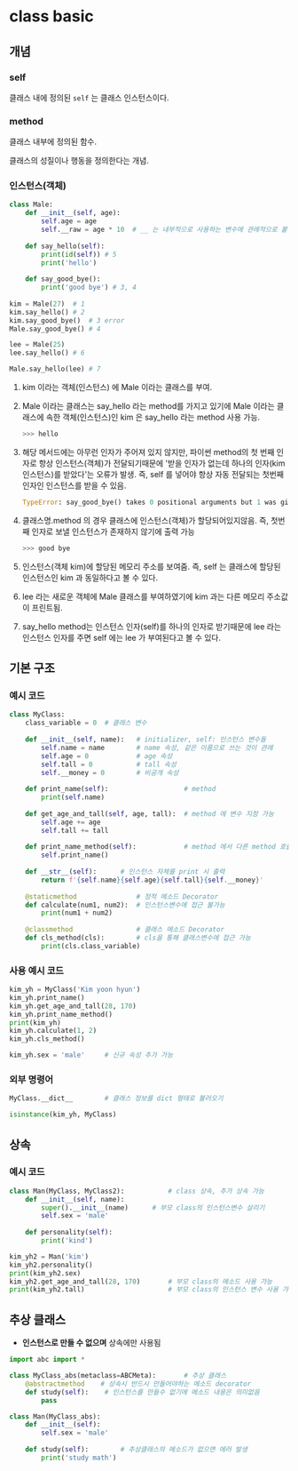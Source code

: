 # class basic

## 개념

### self

클래스 내에 정의된 `self` 는 클래스 인스턴스이다.

### method

클래스 내부에 정의된 함수.

클래스의 성질이나 행동을 정의한다는 개념.

### 인스턴스(객체)

```python
class Male:
    def __init__(self, age):
        self.age = age
        self.__raw = age * 10  # __ 는 내부적으로 사용하는 변수에 관례적으로 붙임. 외부에서 접근은 가능함.
    
    def say_hello(self):
        print(id(self)) # 5
        print('hello')
    
    def say_good_bye():
        print('good bye') # 3, 4
        
kim = Male(27)	# 1
kim.say_hello()	# 2
kim.say_good_bye()	# 3 error
Male.say_good_bye()	# 4

lee = Male(25)
lee.say_hello()	# 6

Male.say_hello(lee) # 7
```

1. kim 이라는 객체(인스턴스) 에 Male 이라는 클래스를 부여.

2. Male 이라는 클래스는 say_hello 라는 method를 가지고 있기에
   Male 이라는 클래스에 속한 객체(인스턴스)인 kim 은 say_hello 라는 method 사용 가능.

   ```python
   >>> hello
   ```

   

3. 해당 메서드에는 아무런 인자가 주어져 있지 않지만, 
   파이썬 method의 첫 번째 인자로 항상 인스턴스(객체)가 전달되기때문에
   '받을 인자가 없는데 하나의 인자(kim 인스턴스)를 받았다'는 오류가 발생.
   즉, self 를 넣어야 항상 자동 전달되는 첫번째 인자인 인스턴스를 받을 수 있음.

   ```python
   TypeError: say_good_bye() takes 0 positional arguments but 1 was given
   ```

4. 클래스명.method 의 경우 클래스에 인스턴스(객체)가 할당되어있지않음.
   즉, 첫번째 인자로 보낼 인스턴스가 존재하지 않기에 출력 가능

   ```python
   >>> good bye
   ```

5. 인스턴스(객체 kim)에 할당된 메모리 주소를 보여줌.
   즉, self 는 클래스에 할당된 인스턴스인 kim 과 동일하다고 볼 수 있다.
6. lee 라는 새로운 객체에 Male 클래스를 부여하였기에
   kim 과는 다른 메모리 주소값이 프린트됨.
7. say_hello method는 인스턴스 인자(self)를 하나의 인자로 받기때문에
   lee 라는 인스턴스 인자를 주면 self 에는 lee 가 부여된다고 볼 수 있다.



## 기본 구조

### 예시 코드

```python
class MyClass:
    class_variable = 0	# 클래스 변수
    
    def __init__(self, name):	# initializer, self: 인스턴스 변수들
        self.name = name		# name 속성, 같은 이름으로 쓰는 것이 관례
        self.age = 0			# age 속성
        self.tall = 0			# tall 속성
        self.__money = 0		# 비공개 속성
    
    def print_name(self):					# method
        print(self.name)
    
    def get_age_and_tall(self, age, tall):	# method 에 변수 지정 가능
        self.age += age
        self.tall += tall
    
    def print_name_method(self):			# method 에서 다른 method 호출 
        self.print_name()
        
    def __str__(self):		# 인스턴스 자체를 print 시 출력
        return f'{self.name}{self.age}{self.tall}{self.__money}'
    
    @staticmethod				# 정적 메소드 Decorator
    def calculate(num1, num2):	# 인스턴스변수에 접근 불가능
        print(num1 + num2)	
        
    @classmethod				# 클래스 메소드 Decorator
    def cls_method(cls):		# cls을 통해 클래스변수에 접근 가능
        print(cls.class_variable)
```

### 사용 예시 코드

```python
kim_yh = MyClass('Kim yoon hyun')		
kim_yh.print_name()						
kim_yh.get_age_and_tall(28, 170)
kim_yh.print_name_method()
print(kim_yh)
kim_yh.calculate(1, 2)
kim_yh.cls_method()
```

```python
kim_yh.sex = 'male'		# 신규 속성 추가 가능
```

### 외부 명령어

```python
MyClass.__dict__		# 클래스 정보를 dict 형태로 불러오기
```

```python
isinstance(kim_yh, MyClass)
```

## 상속

### 예시 코드

```python
class Man(MyClass, MyClass2):			# class 상속, 추가 상속 가능
    def __init__(self, name):	
        super().__init__(name)		# 부모 class의 인스턴스변수 살리기
        self.sex = 'male'
        
    def personality(self):
        print('kind')
```

```python
kim_yh2 = Man('kim')
kim_yh2.personality()
print(kim_yh2.sex)
kim_yh2.get_age_and_tall(28, 170)		# 부모 class의 메소드 사용 가능
print(kim_yh2.tall)						# 부모 class의 인스턴스 변수 사용 가능
```

## 추상 클래스

- **인스턴스로 만들 수 없으며** 상속에만 사용됨

```python
import abc import *

class MyClass_abs(metaclass=ABCMeta):		# 추상 클래스
    @abstractmethod    # 상속시 반드시 만들어야하는 메소드 decorator
  	def study(self):	# 인스턴스를 만들수 없기에 메소드 내용은 의미없음
    	pass
```

```python
class Man(MyClass_abs):
    def __init__(self):
        self.sex = 'male'
    
    def study(self):		# 추상클래스의 메소드가 없으면 에러 발생
        print('study math')
```

